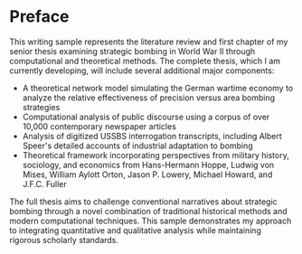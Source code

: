 # Preface

This writing sample represents the literature review and first chapter of my senior thesis examining strategic bombing in World War II through computational and theoretical methods. The complete thesis, which I am currently developing, will include several additional major components:

- A theoretical network model simulating the German wartime economy to analyze the relative effectiveness of precision versus area bombing strategies
- Computational analysis of public discourse using a corpus of over 10,000 contemporary newspaper articles
- Analysis of digitized USSBS interrogation transcripts, including Albert Speer's detailed accounts of industrial adaptation to bombing
- Theoretical framework incorporating perspectives from military history, sociology, and economics from Hans-Hermann Hoppe, Ludwig von Mises, William Aylott Orton, Jason P. Lowery, Michael Howard, and J.F.C. Fuller

The full thesis aims to challenge conventional narratives about strategic bombing through a novel combination of traditional historical methods and modern computational techniques. This sample demonstrates my approach to integrating quantitative and qualitative analysis while maintaining rigorous scholarly standards.